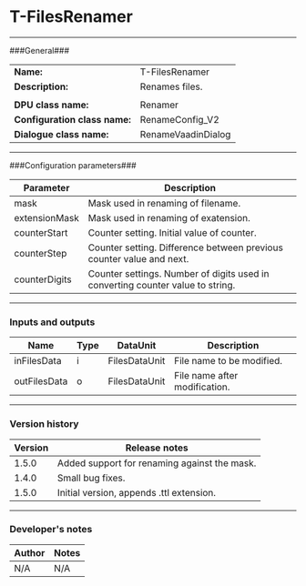 # T-FilesRenamer #
----------

###General###

|                              |                                                               |
|------------------------------|---------------------------------------------------------------|
|**Name:**                     |T-FilesRenamer                                              |
|**Description:**              |Renames files. |
|                              |                                                               |
|**DPU class name:**           |Renamer     | 
|**Configuration class name:** |RenameConfig_V2                           |
|**Dialogue class name:**      |RenameVaadinDialog | 

***

###Configuration parameters###


|Parameter                        |Description                             |                                                        
|---------------------------------|----------------------------------------|
|mask          |Mask used in renaming of filename.  |
|extensionMask |Mask used in renaming of exatension.  |
|counterStart  |Counter setting. Initial value of counter.  |
|counterStep   |Counter setting. Difference between previous counter value and next.  |
|counterDigits |Counter settings. Number of digits used in converting counter value to string.  |

***

### Inputs and outputs ###

|Name                |Type       |DataUnit                         |Description                        |
|--------------------|-----------|---------------------------------|-----------------------------------|
|inFilesData  |i |FilesDataUnit  |File name to be modified.  |
|outFilesData |o |FilesDataUnit  |File name after modification. | 

***

### Version history ###

|Version    |Release notes                                   |
|-----------|------------------------------------------------|
|1.5.0      |Added support for renaming against the mask.    |                                
|1.4.0      |Small bug fixes.                                |                                
|1.5.0      |Initial version, appends .ttl extension.        |                                


***

### Developer's notes ###

|Author            |Notes                 |
|------------------|----------------------|
|N/A               |N/A                   | 

